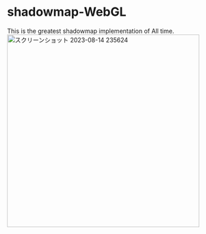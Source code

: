 # shadowmap-WebGL
This is the greatest shadowmap implementation of All time.
<img width="449" alt="スクリーンショット 2023-08-14 235624" src="https://github.com/shuheiisprettygreat/shadowmap-WebGL/assets/129721675/5ebae6bc-32ae-47d9-81a4-2ee6f74f0202">

